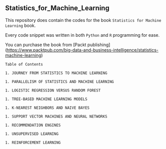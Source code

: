 ## Statistics_for_Machine_Learning

This repository does contain the codes for the book `Statistics for Machine Learning` book.

Every code snippet was written in both `Python` and `R` programming for ease.

You can purchase the book from [Packt publishing] (https://www.packtpub.com/big-data-and-business-intelligence/statistics-machine-learning)

```
Table of Contents

1. JOURNEY FROM STATISTICS TO MACHINE LEARNING

1. PARALLELISM OF STATISTICS AND MACHINE LEARNING

1. LOGISTIC REGRESSION VERSUS RANDOM FOREST

1. TREE-BASED MACHINE LEARNING MODELS

1. K-NEAREST NEIGHBORS AND NAIVE BAYES

1. SUPPORT VECTOR MACHINES AND NEURAL NETWORKS

1. RECOMMENDATION ENGINES

1. UNSUPERVISED LEARNING

1. REINFORCEMENT LEARNING

```

